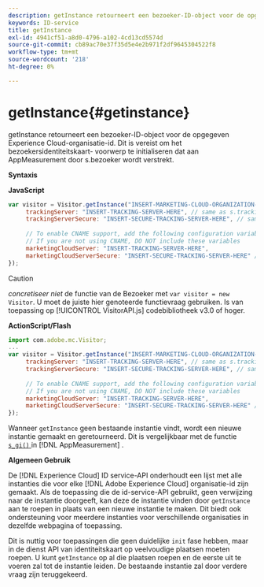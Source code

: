 ```yaml
---
description: getInstance retourneert een bezoeker-ID-object voor de opgegeven Experience Cloud-organisatie-id. Dit is vereist om het bezoekersidentiteitskaart- voorwerp te initialiseren dat aan AppMeasurement door s.bezoeker wordt verstrekt.
keywords: ID-service
title: getInstance
exl-id: 4941cf51-a8d0-4796-a102-4cd13cd5574d
source-git-commit: cb89ac70e37f35d5e4e2b971f2df9645304522f8
workflow-type: tm+mt
source-wordcount: '218'
ht-degree: 0%

---
```


# getInstance{#getinstance}

getInstance retourneert een bezoeker-ID-object voor de opgegeven Experience Cloud-organisatie-id. Dit is vereist om het bezoekersidentiteitskaart- voorwerp te initialiseren dat aan AppMeasurement door s.bezoeker wordt verstrekt.

**Syntaxis**

**JavaScript**

```js
var visitor = Visitor.getInstance("INSERT-MARKETING-CLOUD-ORGANIZATION-ID-HERE", { 
     trackingServer: "INSERT-TRACKING-SERVER-HERE", // same as s.trackingServer 
     trackingServerSecure: "INSERT-SECURE-TRACKING-SERVER-HERE", // same as s.trackingServerSecure 
 
     // To enable CNAME support, add the following configuration variables 
     // If you are not using CNAME, DO NOT include these variables 
     marketingCloudServer: "INSERT-TRACKING-SERVER-HERE", 
     marketingCloudServerSecure: "INSERT-SECURE-TRACKING-SERVER-HERE" // same as s.trackingServerSecure 
});
```

>[!CAUTION]
>
>*concretiseer niet* de functie van de Bezoeker met `var visitor = new Visitor`. U moet de juiste hier genoteerde functievraag gebruiken. Is van toepassing op [!UICONTROL VisitorAPI.js] codebibliotheek v3.0 of hoger.

**ActionScript/Flash**

```js
import com.adobe.mc.Visitor; 
... 
var visitor = Visitor.getInstance("INSERT-MARKETING-CLOUD-ORGANIZATION-ID-HERE", { 
     trackingServer: "INSERT-TRACKING-SERVER-HERE", // same as s.trackingServer 
     trackingServerSecure: "INSERT-SECURE-TRACKING-SERVER-HERE", // same as s.trackingServerSecure 
 
     // To enable CNAME support, add the following configuration variables 
     // If you are not using CNAME, DO NOT include these variables 
     marketingCloudServer: "INSERT-TRACKING-SERVER-HERE", 
     marketingCloudServerSecure: "INSERT-SECURE-TRACKING-SERVER-HERE" // same as s.trackingServerSecure 
});
```

Wanneer `getInstance` geen bestaande instantie vindt, wordt een nieuwe instantie gemaakt en geretourneerd. Dit is vergelijkbaar met de functie [`s_gi()` ](https://experienceleague.adobe.com/docs/analytics/implementation/vars/functions/s-gi.html) in [!DNL AppMeasurement] .

**Algemeen Gebruik**

De [!DNL Experience Cloud] ID service-API onderhoudt een lijst met alle instanties die voor elke [!DNL Adobe Experience Cloud] organisatie-id zijn gemaakt. Als de toepassing die de id-service-API gebruikt, geen verwijzing naar de instantie doorgeeft, kan deze de instantie vinden door `getInstance` aan te roepen in plaats van een nieuwe instantie te maken. Dit biedt ook ondersteuning voor meerdere instanties voor verschillende organisaties in dezelfde webpagina of toepassing.

Dit is nuttig voor toepassingen die geen duidelijke `init` fase hebben, maar in de dienst API van identiteitskaart op veelvoudige plaatsen moeten roepen. U kunt `getInstance` op al die plaatsen roepen en de eerste uit te voeren zal tot de instantie leiden. De bestaande instantie zal door verdere vraag zijn teruggekeerd.
